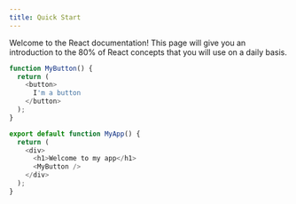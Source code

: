 ```yaml
---
title: Quick Start
---
```


<Intro>

Welcome to the React documentation! This page will give you an introduction to the 80% of React concepts that you will use on a daily basis.

</Intro>



<Sandpack>

```js
function MyButton() {
  return (
    <button>
      I'm a button
    </button>
  );
}

export default function MyApp() {
  return (
    <div>
      <h1>Welcome to my app</h1>
      <MyButton />
    </div>
  );
}
```

</Sandpack>
